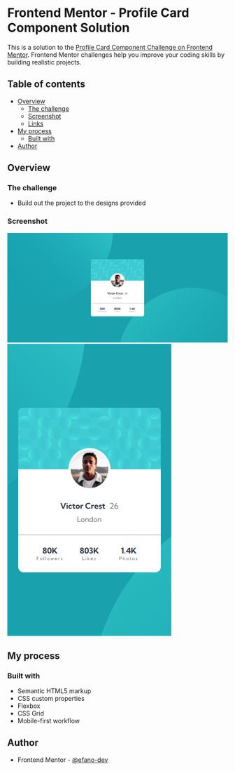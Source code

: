 # Frontend Mentor - Profile Card Component Solution

This is a solution to the [Profile Card Component Challenge on Frontend Mentor](https://www.frontendmentor.io/challenges/profile-card-component-cfArpWshJ). Frontend Mentor challenges help you improve your coding skills by building realistic projects.

## Table of contents

- [Overview](#overview)
    - [The challenge](#the-challenge)
    - [Screenshot](#screenshot)
    - [Links](#links)
- [My process](#my-process)
    - [Built with](#built-with)
- [Author](#author)

## Overview

### The challenge

- Build out the project to the designs provided

### Screenshot

![](./assets/images/profile-card-component-screenshot-desktop.png)
![](./assets/images/profile-card-component-screenshot-mobile.png)

## My process

### Built with

- Semantic HTML5 markup
- CSS custom properties
- Flexbox
- CSS Grid
- Mobile-first workflow

## Author

- Frontend Mentor - [@efano-dev](https://www.frontendmentor.io/profile/efano-dev)
